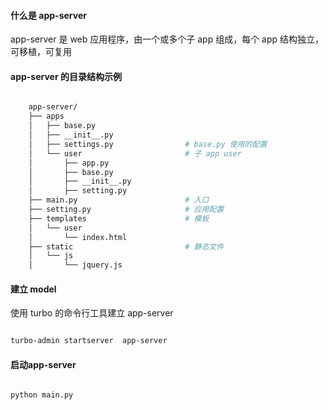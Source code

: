 #### 什么是 app-server

app-server 是 web 应用程序，由一个或多个子 app 组成，每个 app 结构独立，可移植，可复用


####  app-server 的目录结构示例


``` sh

    app-server/
    ├── apps
    │   ├── base.py
    │   ├── __init__.py
    │   ├── settings.py                # base.py 使用的配置
    │   └── user                       # 子 app user
    │       ├── app.py
    │       ├── base.py
    │       ├── __init__.py
    │       ├── setting.py
    ├── main.py                        # 入口
    ├── setting.py                     # 应用配置
    ├── templates                      # 模板
    │   └── user
    │       └── index.html
    ├── static                         # 静态文件
    │   └── js
    │       └── jquery.js


```


#### 建立 model


使用 turbo 的命令行工具建立 app-server

```sh

turbo-admin startserver  app-server

```


#### 启动app-server

```

python main.py

```

